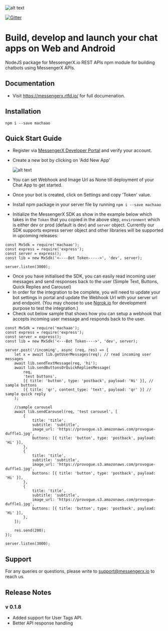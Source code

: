 ![alt text](https://www.messengerx.io/img/logo.png 'MessengerX.io')  

[![Gitter](https://badges.gitter.im/messengerx-io/community.svg)](https://gitter.im/messengerx-io/community?utm_source=badge&utm_medium=badge&utm_campaign=pr-badge)  

# Build, develop and launch your chat apps on Web and Android

NodeJS package for MessengerX.io REST APIs
npm module for building chatbots using MessengerX APIs.

## Documentation

-   Visit https://messengerx.rtfd.io/ for full documenation.

## Installation

```
npm i --save machaao
```

## Quick Start Guide

-   Register via [MessengerX Developer Portal](https://portal.messengerx.io) and verify your account.
-   Create a new bot by clicking on 'Add New App'

    ![alt text](https://messengerx.readthedocs.io/en/latest/_images/mxio_home.png 'Create a new bot')

-   You can set Webhook and Image Url as None till deployment of your Chat App to get started.
-   Once your bot is created, click on Settings and copy 'Token' value.
-   Install npm package in your server file by running `npm i --save machaao`
-   Initialize the MessengerX SDK as show in the example below which takes in the `Token` that you copied in the above step, `environment` which is either dev or prod (default is dev) and `server` object. Currently our SDK supports express server object and other libraries will be supported in upcoming releases:

```
const MxSdk = require('machaao');
const express = require('express');
const server = express();
const lib = new MxSdk('<----Bot Token----->', 'dev', server);

server.listen(3000);

```

-   Once you have initialised the SDK, you can easily read incoming user messages and send responses back to the user (Simple Text, Buttons, Quick Replies and Carousel)
-   In order for the integration to be complete, you will need to update your bot settings in portal and update the Webhook Url with your server url and endpoint. (You may choose to use [Ngrok.io](https://ngrok.io) for development purpose to test the integration.)
-   Check out below sample that shows how you can setup a webhook that accepts incoming user message and responds back to the user.

```
const MxSdk = require('machaao');
const express = require('express');
const server = express();
const lib = new MxSdk('<---Bot Token---->', 'dev', server);

server.post('/incoming', async (req, res) => {
	let x = await lib.getUserMessages(req); // read incoming user messages
	await lib.sendTextMessage(req, 'hi');
	await lib.sendButtonsOrQuickRepliesMessage(
		req,
		'test buttons',
		[{ title: 'button', type: 'postback', payload: 'Hi' }], // sample buttons
		[{ title: 'qr', content_type: 'text', payload: 'qr' }] // sample quick reply
	);

	//sample carousel
	await lib.sendCarousel(req, 'test carousel', [
		{
			title: 'title',
			subtitle: 'subtitle',
			image_url: 'https://provogue.s3.amazonaws.com/provogue-duffle1.jpg',
			buttons: [{ title: 'button', type: 'postback', payload: 'Hi' }],
		},
		{
			title: 'title',
			subtitle: 'subtitle',
			image_url: 'https://provogue.s3.amazonaws.com/provogue-duffle1.jpg',
			buttons: [{ title: 'button', type: 'postback', payload: 'Hi' }],
		},
		{
			title: 'title',
			subtitle: 'subtitle',
			image_url: 'https://provogue.s3.amazonaws.com/provogue-duffle1.jpg',
			buttons: [{ title: 'button', type: 'postback', payload: 'Hi' }],
		},
	]);

	res.send(200);
});

server.listen(3000);

```

## Support

For any queries or questions, please write to [support@messengerx.io](mailto:support@messengerx.io) to reach us.

## Release Notes

### v 0.1.8

-   Added support for User Tags API.
-   Better API response handling
